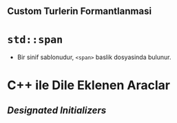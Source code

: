 ## Custom Turlerin Formantlanmasi

# `std::span`

- Bir sinif sablonudur,  `<span>` baslik dosyasinda bulunur.


# C++ ile Dile Eklenen Araclar

## *Designated Initializers*
